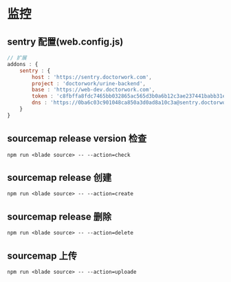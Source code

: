 # 监控

## sentry 配置(web.config.js)

```js
// 扩展
addons : {
    sentry : {
        host : 'https://sentry.doctorwork.com',
        project : 'doctorwork/urine-backend',
        base : 'https://web-dev.doctorwork.com',
        token : 'c8fbffa8fdc7465bb032865ac565d3b0a6b12c3ae237441babb31e04c5d34f33',
        dns : 'https://0ba6c03c901048ca850a3d0ad8a10c3a@sentry.doctorwork.com/7'
    }
}
```
## sourcemap release version 检查

```shell
npm run <blade source> -- --action=check 
```
## sourcemap release 创建
```shell
npm run <blade source> -- --action=create 
```

## sourcemap release 删除

```shell
npm run <blade source> -- --action=delete 
```

## sourcemap 上传

```shell
npm run <blade source> -- --action=uploade 
```
